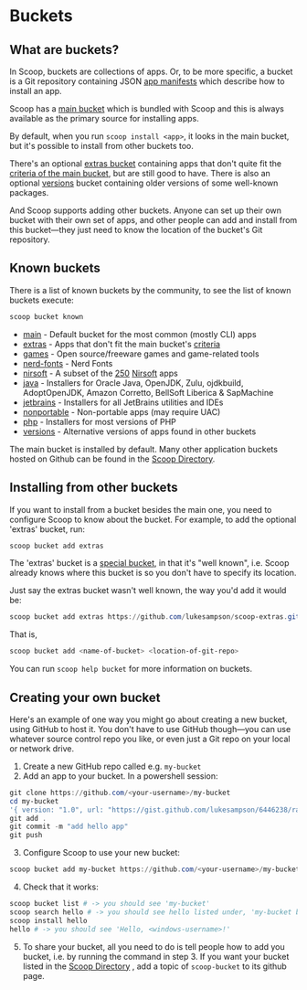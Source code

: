 # Buckets

## What are buckets?

In Scoop, buckets are collections of apps. Or, to be more specific, a bucket is a Git repository containing JSON [app manifests](./App-Manifests.md) which describe how to install an app.

Scoop has a [main bucket](https://github.com/ScoopInstaller/Main/tree/master/bucket) which is bundled with Scoop and this is always available as the primary source for installing apps.

By default, when you run `scoop install <app>`, it looks in the main bucket, but it's possible to install from other buckets too.

There's an optional [extras bucket](https://github.com/lukesampson/scoop-extras) containing apps that don't quite fit the [criteria of the main bucket](../misc/Criteria-for-including-apps-in-the-main-bucket.md), but are still good to have. There is also an optional [versions](https://github.com/ScoopInstaller/Versions) bucket containing older versions of some well-known packages.

And Scoop supports adding other buckets. Anyone can set up their own bucket with their own set of apps, and other people can add and install from this bucket—they just need to know the location of the bucket's Git repository.

## Known buckets

There is a list of known buckets by the community, to see the list of known buckets execute:

```powershell
scoop bucket known
```

- [main](https://github.com/ScoopInstaller/Main) - Default bucket for the most common (mostly CLI) apps
- [extras](https://github.com/lukesampson/scoop-extras) - Apps that don't fit the main bucket's [criteria](../misc/Criteria-for-including-apps-in-the-main-bucket.md)
- [games](https://github.com/Calinou/scoop-games) - Open source/freeware games and game-related tools
- [nerd-fonts](https://github.com/matthewjberger/scoop-nerd-fonts) - Nerd Fonts
- [nirsoft](https://github.com/kodybrown/scoop-nirsoft) - A subset of the [250](https://github.com/rasa/scoop-directory/blob/master/by-score.md#MCOfficer_scoop-nirsoft) [Nirsoft](https://nirsoft.net) apps
- [java](https://github.com/ScoopInstaller/Java) - Installers for Oracle Java, OpenJDK, Zulu, ojdkbuild, AdoptOpenJDK, Amazon Corretto, BellSoft Liberica & SapMachine
- [jetbrains](https://github.com/Ash258/Scoop-JetBrains) - Installers for all JetBrains utilities and IDEs
  <!-- * [nightlies](https://github.com/ScoopInstaller/Nightlies) - No longer used -->
- [nonportable](https://github.com/oltolm/scoop-nonportable) - Non-portable apps (may require UAC)
- [php](https://github.com/ScoopInstaller/PHP) - Installers for most versions of PHP
- [versions](https://github.com/ScoopInstaller/Versions) - Alternative versions of apps found in other buckets

The main bucket is installed by default. Many other application buckets hosted on Github can be found in the [Scoop Directory](https://github.com/rasa/scoop-directory).

## Installing from other buckets

If you want to install from a bucket besides the main one, you need to configure Scoop to know about the bucket. For example, to add the optional 'extras' bucket, run:

```powershell
scoop bucket add extras
```

The 'extras' bucket is a [special bucket](https://github.com/ScoopInstaller/Main/blob/master/buckets.json), in that it's "well known", i.e. Scoop already knows where this bucket is so you don't have to specify its location.

Just say the extras bucket wasn't well known, the way you'd add it would be:

```powershell
scoop bucket add extras https://github.com/lukesampson/scoop-extras.git
```

That is,

```powershell
scoop bucket add <name-of-bucket> <location-of-git-repo>
```

You can run `scoop help bucket` for more information on buckets.

## Creating your own bucket

Here's an example of one way you might go about creating a new bucket, using GitHub to host it. You don't have to use GitHub though—you can use whatever source control repo you like, or even just a Git repo on your local or network drive.

1. Create a new GitHub repo called e.g. `my-bucket`
2. Add an app to your bucket. In a powershell session:

```powershell
git clone https://github.com/<your-username>/my-bucket
cd my-bucket
'{ version: "1.0", url: "https://gist.github.com/lukesampson/6446238/raw/hello.ps1", bin: "hello.ps1" }' > hello.json
git add .
git commit -m "add hello app"
git push
```

3. Configure Scoop to use your new bucket:

```powershell
scoop bucket add my-bucket https://github.com/<your-username>/my-bucket
```

4. Check that it works:

```powershell
scoop bucket list # -> you should see 'my-bucket'
scoop search hello # -> you should see hello listed under, 'my-bucket bucket:'
scoop install hello
hello # -> you should see 'Hello, <windows-username>!'
```

5. To share your bucket, all you need to do is tell people how to add you bucket, i.e. by running the command in step 3. If you want your bucket listed in the [Scoop Directory](https://github.com/rasa/scoop-directory) , add a topic of `scoop-bucket` to its github page.
